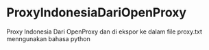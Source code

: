 # ProxyIndonesiaDariOpenProxy
Proxy Indonesia Dari OpenProxy dan di ekspor ke dalam file proxy.txt menngunakan bahasa python
